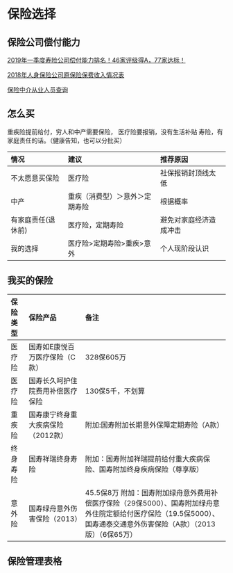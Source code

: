 # 保险选择

##  保险公司偿付能力

[2019年一季度寿险公司偿付能力排名！46家评级得A，77家达标！](http://www.sohu.com/a/316175086_100285673)

[2018年人身保险公司原保险保费收入情况表](http://bxjg.circ.gov.cn/web/site0/tab5203/info4132228.htm)

[保险中介从业人员查询](http://iir.circ.gov.cn/)



## 怎么买

重疾险提前给付，穷人和中产需要保险，
医疗险要报销，没有生活补贴
寿险，有家庭责任的话。（健康告知，也可以分批买）

| 情况 | 建议 | 推荐原因 |
| :- | :- | :- | 
| 不太愿意买保险 | 医疗险 | 社保报销封顶线太低 |
| 中产 | 重疾（消费型）＞意外＞定期寿险 | 根据概率 |
| 有家庭责任(退休前) | 医疗险，定期寿险 | 避免对家庭经济造成冲击 |
| 我的选择 | 医疗险>定期寿险>重疾>意外 | 个人现阶段认识 |

## 我买的保险
| 保险类型 | 保险产品 | 备注 |
| :- | :- | :- | 
| 医疗险 | 国寿如E康悦百万医疗保险（C款） | 328保605万 |
| 医疗险 | 国寿长久呵护住院费用补偿医疗保险 | 130保5千，不划算 |
| 重疾险 | 国寿康宁终身重大疾病保险（2012款） | 附加:国寿附加长期意外保障定期寿险（A款） |
| 终身寿险 | 国寿祥瑞终身寿险 | 附加：国寿附加祥瑞提前给付重大疾病保险、国寿附加终身疾病保险（尊享版） |
| 意外险 | 国寿绿舟意外伤害保险（2013） | 45.5保8万 附加：国寿附加绿舟意外费用补偿医疗保险（29保5000）、国寿附加绿舟意外住院定额给付医疗保险（19.5保5000）、国寿通泰交通意外伤害保险（A款）（2013版）（6保65万） |


## 保险管理表格
